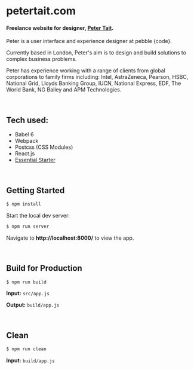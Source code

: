 # petertait.com
#### Freelance website for designer, [Peter Tait](petertait.com).

Peter is a user interface and experience designer at pebble {code}.

Currently based in London, Peter's aim is to design and build solutions to complex business problems.

Peter has experience working with a range of clients from global corporations to family firms including: Intel, AstraZeneca, Pearson, HSBC, National Grid, Lloyds Banking Group, IUCN, National Express, EDF, The World Bank, NG Bailey and APM Technologies.

<br>

## Tech used:

- Babel 6
- Webpack
- Postcss (CSS Modules)
- React.js
- [Essential Starter](https://github.com/petertait/react-starter)

<br>

## Getting Started

```sh
$ npm install
```

Start the local dev server:

```sh
$ npm run server
```

Navigate to **http://localhost:8000/** to view the app.

<br>

## Build for Production

```sh
$ npm run build
```

**Input:** `src/app.js`

**Output:** `build/app.js`

<br>

## Clean

```sh
$ npm run clean
```

**Input:** `build/app.js`
